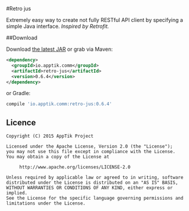 #Retro jus

Extremely easy way to create not fully RESTful API client by specifying a simple Java interface.
*Inspired by Retrofit.*

##Download

Download [the latest JAR][mvn] or grab via Maven:
```xml
<dependency>
  <groupId>io.apptik.comm</groupId>
  <artifactId>retro-jus</artifactId>
  <version>0.6.4</version>
</dependency>
```
or Gradle:
```groovy
compile 'io.apptik.comm:retro-jus:0.6.4'
```


## Licence

    Copyright (C) 2015 AppTik Project

    Licensed under the Apache License, Version 2.0 (the "License");
    you may not use this file except in compliance with the License.
    You may obtain a copy of the License at

         http://www.apache.org/licenses/LICENSE-2.0

    Unless required by applicable law or agreed to in writing, software
    distributed under the License is distributed on an "AS IS" BASIS,
    WITHOUT WARRANTIES OR CONDITIONS OF ANY KIND, either express or implied.
    See the License for the specific language governing permissions and
    limitations under the License.

 [mvn]: https://search.maven.org/remote_content?g=io.apptik.comm&a=retro-jus&v=LATEST
 [snap]: https://oss.sonatype.org/content/repositories/releases/io/apptik/comm/
